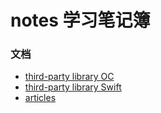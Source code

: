 # notes 学习笔记簿

### 文档

+ [third-party library OC](https://github.com/AllenSWB/notes/blob/master/docs/third_party_library_OC.md)
+ [third-party library Swift](https://github.com/AllenSWB/notes/blob/master/docs/third_party_library_Swift.md)
+ [articles](https://github.com/AllenSWB/notes/blob/master/docs/articles.md)

